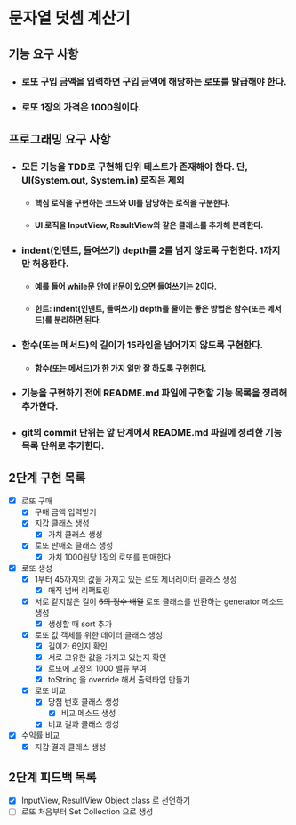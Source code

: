 # 문자열 덧셈 계산기

## 기능 요구 사항

- ### 로또 구입 금액을 입력하면 구입 금액에 해당하는 로또를 발급해야 한다.
- ### 로또 1장의 가격은 1000원이다.

## 프로그래밍 요구 사항

- ### 모든 기능을 TDD로 구현해 단위 테스트가 존재해야 한다. 단, UI(System.out, System.in) 로직은 제외
    - #### 핵심 로직을 구현하는 코드와 UI를 담당하는 로직을 구분한다.
    - #### UI 로직을 InputView, ResultView와 같은 클래스를 추가해 분리한다.
- ### indent(인덴트, 들여쓰기) depth를 2를 넘지 않도록 구현한다. 1까지만 허용한다.
    - #### 예를 들어 while문 안에 if문이 있으면 들여쓰기는 2이다.
    - #### 힌트: indent(인덴트, 들여쓰기) depth를 줄이는 좋은 방법은 함수(또는 메서드)를 분리하면 된다.
- ### 함수(또는 메서드)의 길이가 15라인을 넘어가지 않도록 구현한다.
    - #### 함수(또는 메서드)가 한 가지 일만 잘 하도록 구현한다.
- ### 기능을 구현하기 전에 README.md 파일에 구현할 기능 목록을 정리해 추가한다.
- ### git의 commit 단위는 앞 단계에서 README.md 파일에 정리한 기능 목록 단위로 추가한다.

## 2단계 구현 목록

- [x] 로또 구매 
    - [x] 구매 금액 입력받기
    - [x] 지갑 클래스 생성
      - [x] 가치 클래스 생성
    - [x] 로또 판매소 클래스 생성
      - [x] 가치 1000원당 1장의 로또를 판매한다
- [x] 로또 생성
    - [x] 1부터 45까지의 값을 가지고 있는 로또 제너레이터 클래스 생성
      - [x] 매직 넘버 리팩토링 
    - [x] 서로 같지않은 길이 ~~6의 정수 배열~~ 로또 클래스를 반환하는 generator 메소드 생성
      - [x] 생성할 때 sort 추가
    - [x] 로또 값 객체를 위한 데이터 클래스 생성
      - [x] 길이가 6인지 확인
      - [x] 서로 고유한 값을 가지고 있는지 확인
      - [x] 로또에 고정의 1000 밸류 부여
      - [x] toString 을 override 해서 출력타입 만들기 
  - [x] 로또 비교
    - [x] 당첨 번호 클래스 생성
      - [x] 비교 메소드 생성
    - [x] 비교 걸과 클래스 생성
- [x] 수익률 비교
  -  [x] 지갑 결과 클래스 생성

## 2단계 피드백 목록
- [x] InputView, ResultView Object class 로 선언하기
- [ ] 로또 처음부터 Set Collection 으로 생성
